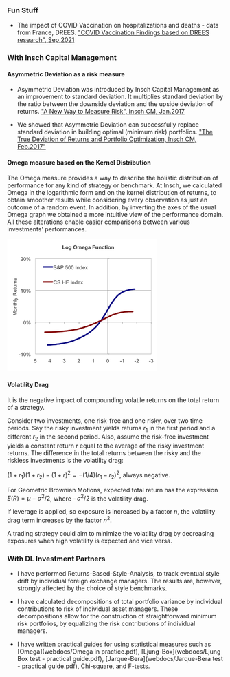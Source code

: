 ### Fun Stuff

- The impact of COVID Vaccination on hospitalizations and deaths - data from France, DREES.
["COVID Vaccination Findings based on DREES research", Sep.2021](webdocs/COVIDVaccinationFindings.pdf)


### With Insch Capital Management

#### Asymmetric Deviation as a risk measure

- Asymmetric Deviation was introduced by Insch Capital Management as an improvement to standard deviation. It multiplies standard deviation by the ratio between the downside deviation and the upside deviation of returns.
["A New Way to Measure Risk", Insch CM, Jan.2017](webdocs/Non-StandardDeviation_17_01.pdf)

- We showed that Asymmetric Deviation can successfully replace standard deviation in building optimal (minimum risk) portfolios. 
["The True Deviation of Returns and Portfolio Optimization, Insch CM, Feb.2017"](webdocs/TDandMinRiskPortfolios17_02.pdf)


#### Omega measure based on the Kernel Distribution

The Omega measure provides a way to describe the holistic distribution of performance for any kind of strategy or benchmark. At Insch, we calculated Omega in the logarithmic form and on the kernel distribution of returns, to obtain smoother results while considering every observation as just an outcome of a random event. In addition, by inverting the axes of the usual Omega graph we obtained a more intuitive view of the performance domain. All these alterations enable easier comparisons between various investments' performances.

<img src="../img/LogOmega.png" width=350px;/>



#### Volatility Drag

It is the negative impact of compounding volatile returns on the total return of a strategy. 

Consider two investments, one risk-free and one risky, over two time periods. Say the risky investment yields returns $r_1$ in the first period and a different $r_2$ in the second period. Also, assume the risk-free investment yields a constant return $r$ equal to the average of the risky investment returns. 
The difference in the total returns between the risky and the riskless investments is the volatility drag: 

$(1+r_1)(1+r_2) - (1+r)^2 = -(1/4)(r_1-r_2)^2$, always negative. 

For Geometric Brownian Motions, expected total return has the
expression $E(R) = \mu - \sigma^2/2$, where $-\sigma^2/2$ is the volatility drag. 

If leverage is applied, so exposure is increased by a factor $n$, the volatility drag term increases by the factor $n^2$. 

A trading strategy could aim to minimize the volatility drag by decreasing exposures when high volatility is expected and vice versa.


### With DL Investment Partners 

- I have performed Returns-Based-Style-Analysis, to track eventual style drift by individual foreign exchange managers. The results are, however, strongly affected by the choice of style benchmarks. 

- I have calculated decompositions of total portfolio variance by individual contributions to risk of individual asset managers. These decompositions allow for the construction of straightforward minimum risk portfolios, by equalizing the risk contributions of individual managers.

- I have written practical guides for using statistical measures such as [Omega](webdocs/Omega in practice.pdf), [Ljung-Box](webdocs/Ljung Box test - practical guide.pdf), [Jarque-Bera](webdocs/Jarque-Bera test - practical guide.pdf), Chi-square, and F-tests.